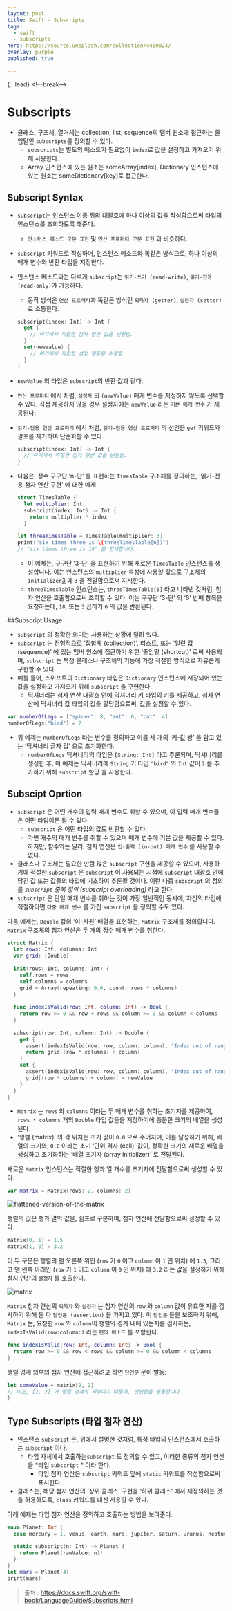 ```yaml
---
layout: post
title: Swift - Subscripts
tags:
  - swift
  - subscripts
hero: https://source.unsplash.com/collection/4409024/
overlay: purple
published: true

---
```


{: .lead}
<!–-break-–>

# Subscripts 

- 클래스, 구조체, 열거체는 collection, list, sequence의 맴버 원소에 접근하는 줄임말인 `subscripts`를 정의할 수 있다.
  - `subscripts`는 별도의 메소드가 필요없이 `index`로 값을 설정하고 가져오기 위해 사용한다.
  - Array 인스턴스에 있는 원소는 someArray[index], Dictionary 인스턴스에 있는 원소는 someDictionary[key]로 접근한다.



## Subscript Syntax

- `subscript`는 인스턴스 이름 뒤의 대괄호에 하나 이상의 값을 작성함으로써 타입의 인스턴스를 조회하도록 해준다.

  - `안스턴스 메소드 구문 표현` 및 `연산 프로퍼티 구문 표현` 과 비슷하다.

- `subscript` 키워드로 작성하며, 인스턴스 메소드와 똑같은 방식으로, 하나 이상의 매개 변수와 반환 타입을 지정한다.

- 인스턴스 메소드와는 다르게 `subscript`는 `읽기-쓰기 (read-write)`, `읽기-전용 (read-only)`가 가능하다.

  - 동작 방식은 `연산 프로퍼티`과 똑같은 방식인 `획득자 (getter)`, `설정자 (setter)`로 소통한다. 

  ```swift
  subscript(index: Int) -> Int {  
    get {
      // 여기에서 적절한 첨자 연산 값을 반환함.
    }
    set(newValue) {
      // 여기에서 적합한 설정 행동을 수행함.
    }
  }
  ```

- `newValue` 의 타입은 `subscript`의 반환 값과 같다. 

- `연산 프로퍼티` 에서 처럼, `설정자` 의 `(newValue)` 매개 변수를 지정하지 않도록 선택할 수 있다. 직접 제공하지 않을 경우 설정자에는 `newValue` 라는 `기본 매개 변수` 가 제공된다.

- `읽기-전용 연산 프로퍼티` 에서 처럼, `읽기-전용 연산 프로퍼티` 의 선언은 `get` 키워드와 괄호를 제거하여 단순화할 수 있다.

  ```swift
  subscript(index: Int) -> Int {
    // 여기에서 적절한 첨자 연산 값을 반환함.
  }
  ```

- 다음은, 정수 구구단 ‘n-단’ 를 표현하는 `TimesTable` 구조체를 정의하는, ‘읽기-전용 첨자 연산 구현’ 에 대한 예제

  ```swift
  struct TimesTable {
    let multiplier: Int
    subscript(index: Int) -> Int {
      return multiplier * index
    }
  }
  let threeTimesTable = TimesTable(multiplier: 3)
  print("six times three is \(threeTimesTable[6])")
  // "six times three is 18" 을 인쇄합니다.
  ```

  - 이 예제는, 구구단 ‘3-단’ 을 표현하기 위해 새로운 `TimesTable` 인스턴스를 생성합니다. 이는 인스턴스의 `multiplier` 속성에 사용할 값으로 구조체의 `initializer`[3](https://xho95.github.io/swift/language/grammar/subscripts/2020/03/30/Subscripts.html#fn:initializer) 에 `3` 을 전달함으로써 지시한다.
  - `threeTimesTable` 인스턴스는, `threeTimesTable[6]` 라고 나타낸 것처럼, 첨자 연산을 호출함으로써 조회할 수 있다. 이는 구구단 ‘3-단’ 의 ‘6’ 번째 항목을 요청하는데, `18`, 또는 `3` 곱하기 `6` 의 값을 반환된다.



##Subscript Usage

-  `subscript` 의 정확한 의미는 사용하는 상황에 달려 있다. 
  - `subscript` 는 전형적으로 ‘집합체 (collection)’, 리스트, 또는 ‘일련 값 (sequence)’ 에 있는 멤버 원소에 접근하기 위한 ‘줄임말 (shortcut)’ 로써 사용되며, `subscript` 는 특정 클래스나 구조체의 기능에 가장 적절한 방식으로 자유롭게 구현할 수 있다.
- 예를 들어, 스위프트의 `Dictionary` 타입은 `Dictionary` 인스턴스에 저장되어 있는 값을 설정하고 가져오기 위해 `subscript` 을 구현한다.
  - 딕셔너리는 첨자 연산 대괄호 안에 딕셔너리 키 타입의 키를 제공하고, 첨자 연산에 딕셔너리 값 타입의 값을 할당함으로써, 값을 설정할 수 있다.

```swift
var numberOfLegs = ["spider": 8, "ant": 6, "cat": 4]
numberOfLegs["bird"] = 2
```

- 위 예제는 `numberOfLegs` 라는 변수를 정의하고 이를 세 개의 ‘키-값 쌍’ 을 담고 있는 ‘딕셔너리 글자 값’ 으로 초기화한다.
  -  `numberOfLegs` 딕셔너리의 타입은 `[String: Int]` 라고 추론되며, 딕셔너리를 생성한 후, 이 예제는 딕셔너리에 `String` 키 타입 `"bird"` 와 `Int` 값이 `2` 를 추가하기 위해 `subscript`  할당 을 사용한다.



## Subscipt Oprtion

- `subscript` 은 어떤 개수의 입력 매개 변수도 취할 수 있으며, 이 입력 매개 변수들은 어떤 타입이든 될 수 있다. 
  - `subscript` 은 어떤 타입의 값도 반환할 수 있다.
  - 가변 개수의 매개 변수를 취할 수 있으며 매개 변수에 기본 값을 제공할 수 있다. 하지만, 함수와는 달리, 첨자 연산은 `입-출력 (in-out) 매개 변수` 를 사용할 수 없다.
- 클래스나 구조체는 필요한 만큼 많은 `subscript`  구현을 제공할 수 있으며, 사용하기에 적절한 `subscript` 은 `subscript` 이 사용되는 시점에 `subscript`  대괄호 안에 담긴 값 또는 값들의 타입에 기초하여 추론될 것이다. 이런 다중 `subscript`  의 정의를 *`subscript`  중복 정의 (subscript overloading)* 라고 한다.
- `subscript` 은 단일 매개 변수를 취하는 것이 가장 일반적인 동시에, 자신의 타입에 적절하다면 `다중 매개 변수` 를 가진 `subscript` 을 정의할 수도 있다. 

다음 예제는, `Double` 값의 ‘이-차원’ 배열을 표현하는, `Matrix` 구조체를 정의합니다. `Matrix` 구조체의 첨자 연산은 두 개의 정수 매개 변수를 취한다.

```swift
struct Matrix {
  let rows: Int, columns: Int
  var grid: [Double]
  
  init(rows: Int, columns: Int) {
    self.rows = rows
    self.columns = columns
    grid = Array(repeating: 0.0, count: rows * columns)
  }
  
  func indexIsValid(row: Int, column: Int) -> Bool {
    return row >= 0 && row < rows && column >= 0 && column < columns
  }
  
  subscript(row: Int, column: Int) -> Double {
    get {
      assert(indexIsValid(row: row, column: column), "Index out of range")
      return grid[(row * columns) + column]
    }
    set {
      assert(indexIsValid(row: row, column: column), "Index out of range")
      grid[(row * columns) + column] = newValue
    }
  }
}
```

- `Matrix` 는 `rows` 와 `columns` 이라는 두 매개 변수를 취하는 초기자를 제공하여, `rows * columns` 개의 `Double` 타입 값들을 저장하기에 충분한 크기의 배열을 생성된다. 
- ‘행렬 (matrix)’ 의 각 위치는 초기 값이 `0.0` 으로 주어지며, 이를 달성하기 위해, 배열의 크기와, `0.0` 이라는 초기 ‘단위 격자 (cell)’ 값이, 정확한 크기의 새로운 배열을 생성하고 초기화하는 ‘배열 초기자 (array initializer)’ 로 전달된다.

새로운 `Matrix` 인스턴스는 적절한 행과 열 개수를 초기자에 전달함으로써 생성할 수 있다.

```swift
var matrix = Matrix(rows: 2, columns: 2)
```



![flattened-version-of-the-matrix](https://xho95.github.io/assets/Swift/Swift-Programming-Language/Subscripts-flattened-version-matrix.jpg)

행렬의 값은 행과 열의 값을, 쉼표로 구분하여, 첨자 연산에 전달함으로써 설정할 수 있다.

```swift
matrix[0, 1] = 1.5
matrix[1, 0] = 3.2
```

이 두 구문은 행렬의 맨 오른쪽 위인 (`row` 가 `0` 이고 `column` 이 `1` 인 위치) 에 `1.5`, 그리고 맨 왼쪽 아래인 (`row` 가 `1` 이고 `column` 이 `0` 인 위치) 에 `3.2` 라는 값을 설정하기 위해 첨자 연산의 `설정자` 를 호출한다.

![matrix](https://xho95.github.io/assets/Swift/Swift-Programming-Language/Subscripts-matrix.jpg)

`Matrix` 첨자 연산의 `획득자` 와 `설정자` 는 첨자 연산의 `row` 와 `column` 값이 유효한 지를 검사하기 위해 둘 다 `단언문 (assertion)` 을 가지고 있다. 이 `단언문` 들을 보조하기 위해, `Matrix` 는, 요청한 `row` 와 `column`이 행렬의 경계 내에 있는지를 검사하는, `indexIsValid(row:column:)` 라는 `편의 메소드` 를 포함한다.

```swift
func indexIsValid(row: Int, column: Int) -> Bool {
  return row >= 0 && row < rows && column >= 0 && column < columns
}
```

행렬 경계 외부의 첨자 연산에 접근하려고 하면 `단언문` 문이 발동:

```swift
let someValue = matrix[2, 2]
// 이는, [2, 2] 가 행렬 경계의 외부이기 때문에, 단언문을 발동합니다.
}
```





## Type Subscripts (타입 첨자 연산)

- 인스턴스 `subscript`  은, 위에서 설명한 것처럼, 특정 타입의 인스턴스에서 호출하는 `subscript`  이다.
  - 타입 자체에서 호출하는`subscript` 도 정의할 수 있고, 이러한 종류의 첨자 연산을 *타입 `subscript` * 이라 한다. 
    - 타입 첨자 연산은 `subscript` 키워드 앞에 `static` 키워드를 작성함으로써 표시한다. 
- 클래스는, 해당 첨자 연산의 ‘상위 클래스’ 구현을 ‘하위 클래스’ 에서 재정의하는 것을 허용하도록, `class` 키워드를 대신 사용할 수 있다. 

아래 예제는 타입 첨자 연산을 정의하고 호출하는 방법을 보여준다.

```swift
enum Planet: Int {
  case mercury = 1, venus, earth, mars, jupiter, saturn, uranus, neptune

  static subscript(n: Int) -> Planet {
    return Planet(rawValue: n)!
  }
}
let mars = Planet[4]
print(mars)
```



> 출처 : https://docs.swift.org/swift-book/LanguageGuide/Subscripts.html